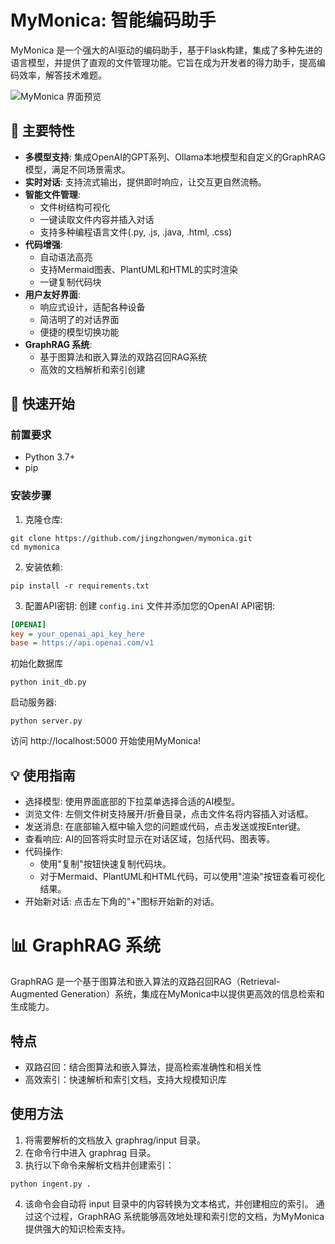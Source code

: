 # MyMonica: 智能编码助手

MyMonica 是一个强大的AI驱动的编码助手，基于Flask构建，集成了多种先进的语言模型，并提供了直观的文件管理功能。它旨在成为开发者的得力助手，提高编码效率，解答技术难题。

![MyMonica 界面预览](https://github.com/user-attachments/assets/482e3a29-66c8-4cda-bebc-5f988862e8e7)

## 🌟 主要特性

- **多模型支持**: 集成OpenAI的GPT系列、Ollama本地模型和自定义的GraphRAG模型，满足不同场景需求。
- **实时对话**: 支持流式输出，提供即时响应，让交互更自然流畅。
- **智能文件管理**: 
  - 文件树结构可视化
  - 一键读取文件内容并插入对话
  - 支持多种编程语言文件(.py, .js, .java, .html, .css)
- **代码增强**:
  - 自动语法高亮
  - 支持Mermaid图表、PlantUML和HTML的实时渲染
  - 一键复制代码块
- **用户友好界面**:
  - 响应式设计，适配各种设备
  - 简洁明了的对话界面
  - 便捷的模型切换功能
- **GraphRAG 系统**:
  - 基于图算法和嵌入算法的双路召回RAG系统
  - 高效的文档解析和索引创建
## 🚀 快速开始

### 前置要求

- Python 3.7+
- pip

### 安装步骤

1. 克隆仓库:
```shell
git clone https://github.com/jingzhongwen/mymonica.git
cd mymonica
```

2. 安装依赖:
```shell
pip install -r requirements.txt
```

3. 配置API密钥:
创建 `config.ini` 文件并添加您的OpenAI API密钥:
```ini
[OPENAI]
key = your_openai_api_key_here
base = https://api.openai.com/v1
```
初始化数据库
```shell
python init_db.py
```
启动服务器:
```shell
python server.py
```
访问 http://localhost:5000 开始使用MyMonica!


## 💡 使用指南
- 选择模型: 使用界面底部的下拉菜单选择合适的AI模型。
- 浏览文件: 左侧文件树支持展开/折叠目录，点击文件名将内容插入对话框。
- 发送消息: 在底部输入框中输入您的问题或代码，点击发送或按Enter键。
- 查看响应: AI的回答将实时显示在对话区域，包括代码、图表等。
- 代码操作:
  - 使用"复制"按钮快速复制代码块。
  - 对于Mermaid、PlantUML和HTML代码，可以使用"渲染"按钮查看可视化结果。
- 开始新对话: 点击左下角的"+"图标开始新的对话。

# 📊 GraphRAG 系统
GraphRAG 是一个基于图算法和嵌入算法的双路召回RAG（Retrieval-Augmented Generation）系统，集成在MyMonica中以提供更高效的信息检索和生成能力。
## 特点
- 双路召回：结合图算法和嵌入算法，提高检索准确性和相关性
- 高效索引：快速解析和索引文档，支持大规模知识库
## 使用方法
1. 将需要解析的文档放入 graphrag/input 目录。
2. 在命令行中进入 graphrag 目录。
3. 执行以下命令来解析文档并创建索引：
```shell
python ingent.py .
```
4. 该命令会自动将 input 目录中的内容转换为文本格式，并创建相应的索引。
通过这个过程，GraphRAG 系统能够高效地处理和索引您的文档，为MyMonica提供强大的知识检索支持。
